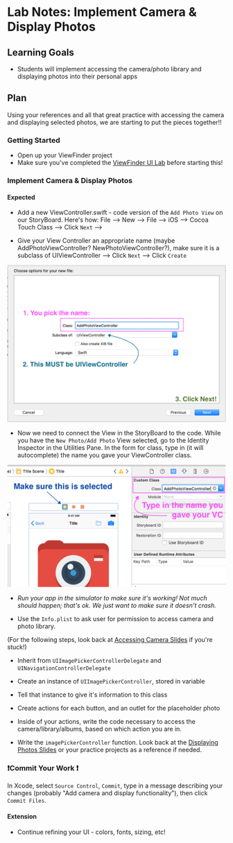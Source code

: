 # Lab Notes: Implement Camera & Display Photos

## Learning Goals

* Students will implement accessing the camera/photo library and displaying photos into their personal apps

## Plan

Using your references and all that great practice with accessing the camera and displaying selected photos, we are starting to put the pieces together!!

### Getting Started

* Open up your ViewFinder project 
* Make sure you've completed the [ViewFinder UI Lab](https://github.com/turingschool-projects/kwk-level3-swift/blob/master/sessions/viewfinder_ui_lab.markdown) before starting this!

### Implement Camera & Display Photos

#### Expected

* Add a new ViewController.swift - code version of the `Add Photo View` on our StoryBoard. Here's how: File --> New --> File --> iOS --> Cocoa Touch Class --> Click `Next` -->

* Give your View Controller an appropriate name (maybe AddPhotoViewController? NewPhotoViewController?), make sure it is a subclass of UIViewController --> Click `Next` --> Click `Create`

![inline](slide_images/save_new_vc.png)

* Now we need to connect the View in the StoryBoard to the code. While you have the `New Photo/Add Photo` View selected, go to the Identity Inspector in the Utilities Pane. In the form for class, type in (it will autocomplete) the name you gave your ViewController class.

![inline](slide_images/vc_new_setup.png)

* _Run your app in the simulator to make sure it's working! Not much should happen; that's ok. We just want to make sure it doesn't crash._

* Use the `Info.plist` to ask user for permission to access camera and photo library.

(For the following steps, look back at [Accessing Camera Slides](./access_camera_slides.markdown) if you're stuck!)
* Inherit from `UIImagePickerControllerDelegate` and `UINavigationControllerDelegate`

* Create an instance of `UIImagePickerController`, stored in variable

* Tell that instance to give it's information to this class

* Create actions for each button, and an outlet for the placeholder photo

* Inside of your actions, write the code necessary to access the camera/library/albums, based on which action you are in.

* Write the `imagePickerController` function. Look back at the [Displaying Photos Slides](./displaying_photos_slides.markdown) or your practice projects as a reference if needed.

### ❗️Commit Your Work ❗️

In Xcode, select `Source Control`, `Commit`, type in a message describing your changes (probably "Add camera and display functionality"), then click `Commit Files`.

#### Extension

* Continue refining your UI - colors, fonts, sizing, etc!
